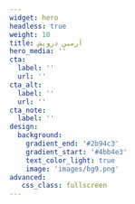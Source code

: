 ```yaml
---
widget: hero
headless: true
weight: 10
title: آرمین درویش
hero_media: ''
cta:
  label: ''
  url: ''
cta_alt:
  label: ''
  url: ''
cta_note:
  label: ''
design:
  background:
    gradient_end: '#2b94c3'
    gradient_start: '#4bb4e3'
    text_color_light: true
    image: 'images/bg9.png'
advanced:
   css_class: fullscreen
---
```























